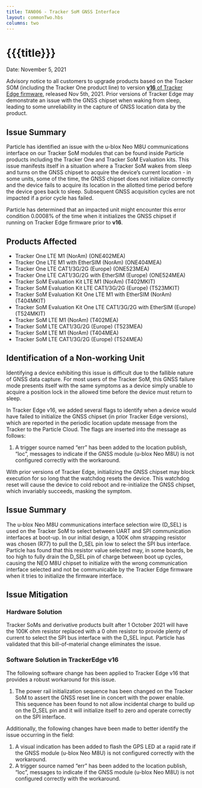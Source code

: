 ```yaml
---
title: TAN006 - Tracker SoM GNSS Interface
layout: commonTwo.hbs
columns: two
---
```


# {{{title}}}
Date: November 5, 2021

Advisory notice to all customers to upgrade products based on the Tracker SOM (including the Tracker One product line) to version [**v16** of Tracker Edge firmware](https://github.com/particle-iot/tracker-edge/releases), released Nov 5th, 2021\. Prior versions of Tracker Edge may demonstrate an issue with the GNSS chipset when waking from sleep, leading to some unreliability in the capture of GNSS location data by the product.

## Issue Summary

Particle has identified an issue with the u-blox Neo M8U communications interface on our Tracker SoM modules that can be found inside Particle products including the Tracker One and Tracker SoM Evaluation kits. This issue manifests itself in a situation where a Tracker SoM wakes from sleep and turns on the GNSS chipset to acquire the device’s current location - in some units, some of the time, the GNSS chipset does not initialize correctly and the device fails to acquire its location in the allotted time period before the device goes back to sleep. Subsequent GNSS acquisition cycles are not impacted if a prior cycle has failed.

Particle has determined that an impacted unit might encounter this error condition 0.0008% of the time when it initializes the GNSS chipset if running on Tracker Edge firmware prior to **v16**.

## Products Affected

* Tracker One LTE M1 (NorAm) (ONE402MEA)
* Tracker One LTE M1 with EtherSIM (NorAm) (ONE404MEA)
* Tracker One LTE CAT1/3G/2G (Europe) (ONE523MEA)
* Tracker One LTE CAT1/3G/2G with EtherSIM (Europe) (ONE524MEA)
* Tracker SoM Evaluation Kit LTE M1 (NorAm) (T402MKIT)
* Tracker SoM Evaluation Kit LTE CAT1/3G/2G (Europe) (T523MKIT)
* Tracker SoM Evaluation Kit One LTE M1 with EtherSIM (NorAm) (T404MKIT)
* Tracker SoM Evaluation Kit One LTE CAT1/3G/2G with EtherSIM (Europe) (T524MKIT)
* Tracker SoM LTE M1 (NorAm) (T402MEA)
* Tracker SoM LTE CAT1/3G/2G (Europe) (T523MEA)
* Tracker SoM LTE M1 (NorAm) (T404MEA)
* Tracker SoM LTE CAT1/3G/2G (Europe) (T524MEA)

## Identification of a Non-working Unit

Identifying a device exhibiting this issue is difficult due to the fallible nature of GNSS data capture. For most users of the Tracker SoM, this GNSS failure mode presents itself with the same symptoms as a device simply unable to acquire a position lock in the allowed time before the device must return to sleep. 

In Tracker Edge v16, we added several flags to identify when a device would have failed to initialize the GNSS chipset (in prior Tracker Edge versions), which are reported in the periodic location update message from the Tracker to the Particle Cloud. The flags are inserted into the message as follows:

1. A trigger source named “err” has been added to the location publish, “loc”, messages to indicate if the GNSS module (u-blox Neo M8U) is not configured correctly with the workaround.

With prior versions of Tracker Edge, initializing the GNSS chipset may block execution for so long that the watchdog resets the device. This watchdog reset will cause the device to cold reboot and re-initialize the GNSS chipset, which invariably succeeds, masking the symptom. 

## Issue Summary

The u-blox Neo M8U communications interface selection wire (D\_SEL) is used on the Tracker SoM to select between UART and SPI communication interfaces at boot-up. In our initial design, a 100K ohm strapping resistor was chosen (R77) to pull the D\_SEL pin low to select the SPI bus interface. Particle has found that this resistor value selected may, in some boards, be too high to fully drain the D\_SEL pin of charge between boot up cycles, causing the NEO M8U chipset to initialize with the wrong communication interface selected and not be communicable by the Tracker Edge firmware when it tries to initialize the firmware interface.

## Issue Mitigation

### Hardware Solution

Tracker SoMs and derivative products built after 1 October 2021 will have the 100K ohm resistor replaced with a 0 ohm resistor to provide plenty of current to select the SPI bus interface with the D\_SEL input. Particle has validated that this bill-of-material change eliminates the issue.

### Software Solution in TrackerEdge v16

The following software change has been applied to Tracker Edge v16 that provides a robust workaround for this issue.

1. The power rail initialization sequence has been changed on the Tracker SoM to assert the GNSS reset line in concert with the power enable. This sequence has been found to not allow incidental charge to build up on the D\_SEL pin and it will initialize itself to zero and operate correctly on the SPI interface.

Additionally, the following changes have been made to better identify the issue occurring in the field:

1. A visual indication has been added to flash the GPS LED at a rapid rate if the GNSS module (u-blox Neo M8U) is not configured correctly with the workaround.
2. A trigger source named “err” has been added to the location publish, “loc”, messages to indicate if the GNSS module (u-blox Neo M8U) is not configured correctly with the workaround.
